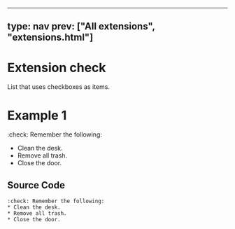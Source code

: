 



---
type: nav
prev: ["All extensions", "extensions.html"]
---





# Extension check

List that uses checkboxes as items.






# Example 1

:check: Remember the following:
* Clean the desk.
* Remove all trash.
* Close the door.






## Source Code

```
:check: Remember the following:
* Clean the desk.
* Remove all trash.
* Close the door.
```



